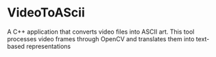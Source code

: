# VideoToAScii
A C++ application that converts video files into ASCII art. This tool processes video frames through OpenCV and translates them into text-based representations
